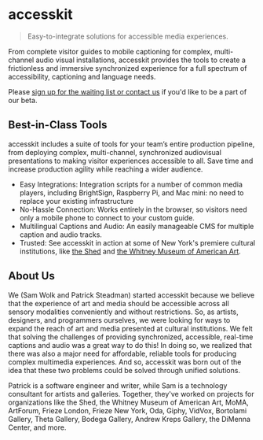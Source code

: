 # accesskit

>  Easy-to-integrate solutions for accessible media experiences.

From complete visitor guides to mobile captioning for complex, multi-channel audio visual installations, accesskit provides the tools to create a frictionless and immersive synchronized experience for a full spectrum of accessibility, captioning and language needs.

Please [sign up for the waiting list or contact us](mailto:info@accesskit.media) if you'd like to be a part of our beta.

## Best-in-Class Tools

accesskit includes a suite of tools for your team’s entire production pipeline, from deploying complex, multi-channel, synchronized audiovisual presentations to making visitor experiences accessible to all. Save time and increase production agility while reaching a wider audience.

- Easy Integrations: Integration scripts for a number of common media players, including BrightSign, Raspberry Pi, and Mac mini: no need to replace your existing infrastructure
- No-Hassle Connection: Works entirely in the browser, so visitors need only a mobile phone to connect to your custom guide.
- Multilingual Captions and Audio: An easily manageable CMS for multiple caption and audio tracks.
- Trusted: See accesskit in action at some of New York's premiere cultural institutions, like [the Shed](captioner.theshed.org) and [the Whitney Museum of American Art](captioner.whitney.org).

## About Us

We (Sam Wolk and Patrick Steadman) started accesskit because we believe that the experience of art and media should be accessible across all sensory modalities conveniently and without restrictions.  So, as artists, designers, and programmers ourselves, we were looking for ways to expand the reach of art and media presented at cultural institutions.  We felt that solving the challenges of providing synchronized, accessible, real-time captions and audio was a great way to do this!  In doing so, we realized that there was also a major need for affordable, reliable tools for producing complex multimedia experiences.  And so, accesskit was born out of the idea that these two problems could be solved through unified solutions.

Patrick is a software engineer and writer, while Sam is a technology consultant for artists and galleries.  Together, they've worked on projects for organizations like the Shed, the Whitney Museum of American Art, MoMA, ArtForum, Frieze London, Frieze New York, Oda, Giphy, VidVox, Bortolami Gallery, Theta Gallery, Bodega Gallery, Andrew Kreps Gallery, the DiMenna Center, and more.  